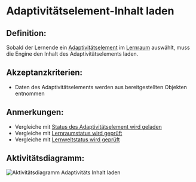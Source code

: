 # Adaptivitätselement-Inhalt laden


## Definition:

Sobald der Lernende ein [Adaptivitätselement](Adaptivitätselement-GE.md) im [Lernraum](Lernraum-GE.md) auswählt, muss die Engine
den Inhalt des Adaptivitätselements laden.

## Akzeptanzkriterien:

- Daten des Adaptivitätselements werden aus bereitgestellten Objekten entnommen

## Anmerkungen:

- Vergleiche mit [Status des Adaptivitätselement wird geladen](EWE0002.md)
- Vergleiche mit [Lernraumstatus wird geprüft](EZZ0013.md)
- Vergleiche mit [Lernweltstatus wird geprüft](ELG0009.md)

## Aktivitätsdiagramm:

![Aktivitätsdiagramm Adaptivitäts Inhalt laden](imageEngineAdaptivitätselementInhaltLaden.png)